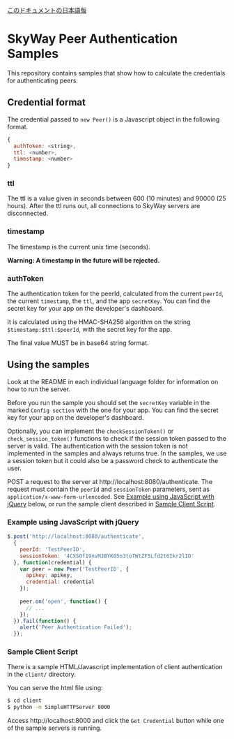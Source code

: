 [このドキュメントの日本語版](./README.jp.md)

# SkyWay Peer Authentication Samples

This repository contains samples that show how to calculate the credentials for authenticating peers.

## Credential format

The credential passed to `new Peer()` is a Javascript object in the following format.

```javascript
{
  authToken: <string>,
  ttl: <number>,
  timestamp: <number>
}
```

### ttl

The ttl is a value given in seconds between 600 (10 minutes) and 90000 (25 hours). After the ttl runs out, all connections to SkyWay servers are disconnected.

### timestamp

The timestamp is the current unix time (seconds).

**Warning: A timestamp in the future will be rejected.**

### authToken

The authentication token for the peerId, calculated from the current `peerId`, the current `timestamp`, the `ttl`, and the app `secretKey`.
You can find the secret key for your app on the developer's dashboard.

It is calculated using the HMAC-SHA256 algorithm on the string `$timestamp:$ttl:$peerId`, with the secret key for the app. 

The final value MUST be in base64 string format.

## Using the samples

Look at the README in each individual language folder for information on how to run the server.

Before you run the sample you should set the `secretKey` variable in the marked `Config section` with the one for your app.
You can find the secret key for your app on the developer's dashboard.

Optionally, you can implement the `checkSessionToken()` or `check_session_token()` functions to check if the session token passed to the server is valid.
The authentication with the session token is not implemented in the samples and always returns true.
In the samples, we use a session token but it could also be a password check to authenticate the user.

POST a request to the server at http://localhost:8080/authenticate. 
The request must contain the `peerId` and `sessionToken` parameters, sent as `application/x-www-form-urlencoded`.
See [Example using JavaScript with jQuery](#example-using-javascript-with-jquery)  below, or run the sample client described in [Sample Client Script](#sample-client-script). 

### Example using JavaScript with jQuery

```javascript
$.post('http://localhost:8080/authenticate',
  {
    peerId: 'TestPeerID',
    sessionToken: '4CXS0f19nvMJBYK05o3toTWtZF5Lfd2t6Ikr2lID'
  }, function(credential) {
    var peer = new Peer('TestPeerID', {
      apikey: apikey,
      credential: credential
    });
    
    peer.on('open', function() {
      // ...
    });
  }).fail(function() {
    alert('Peer Authentication Failed');
  });
```

### Sample Client Script

There is a sample HTML/Javascript implementation of client authentication in the `client/` directory.

You can serve the html file using:
```bash
$ cd client
$ python -m SimpleHTTPServer 8000
```

Access http://localhost:8000 and click the `Get Credential` button while one of the sample servers is running.
